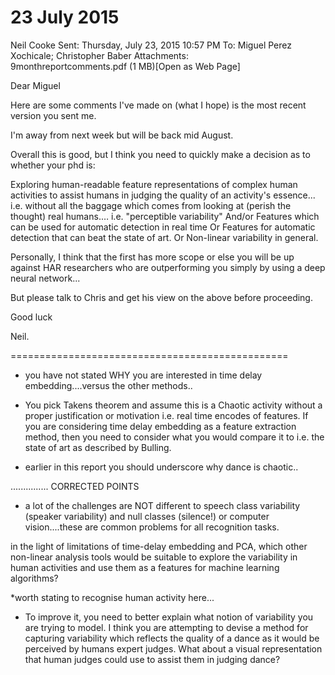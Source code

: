 # 23 July 2015

Neil Cooke
Sent:	 Thursday, July 23, 2015 10:57 PM
To:	
Miguel Perez Xochicale; Christopher Baber
Attachments:	
9monthreportcomments.pdf‎ (1 MB‎)[Open as Web Page]



Dear Miguel

Here are some comments I've made on (what I hope) is the most recent version you sent me. 

I'm away from next week but will be back mid August.

Overall this is good, but I think you need to quickly make a decision as to whether your phd is:

Exploring human-readable feature representations of complex human activities to assist humans in judging the quality of an activity's essence... i.e. without all the baggage which comes from looking at (perish the thought) real humans.… i.e. "perceptible variability"
And/or 
Features which can be used for automatic detection in real time
Or 
Features for automatic detection that can beat the state of art.
Or 
Non-linear variability in general.

Personally, I think that the first has more scope or else you will be up against HAR researchers who are outperforming you simply by using a deep neural network...

But please talk to Chris and get his view on the above before proceeding.

Good luck

Neil. 


================================================
* you have not stated WHY you are interested in time delay embedding....versus the other methods..

* You pick Takens theorem and assume this is a Chaotic activity without a proper justification or motivation i.e. real time encodes of features. If you are considering time delay embedding as a feature extraction method, then you need to consider what you would compare it to i.e. the state of art as described by Bulling.

* earlier in this report you should underscore why dance is chaotic..




...............
CORRECTED POINTS
* a lot of the challenges are NOT different to speech  class variability (speaker variability) and null classes (silence!) or computer vision....these are common problems for all recognition tasks.


in the light of limitations of time-delay embedding
and PCA, which other non-linear analysis tools
would be suitable to explore the variability in 
human activities and use them as a features for machine
learning algorithms?

*worth stating to recognise human activity here...



* To improve it, you need to better explain what notion of variability you are trying to model. I think you are attempting to devise a method for capturing variability which reflects the quality of a dance as it would be perceived by humans expert judges. What about a visual representation that human judges could use to assist them in judging dance?

